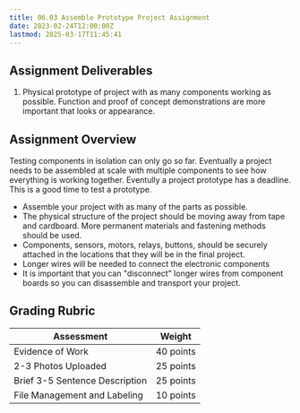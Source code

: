 ```yaml
---
title: 06.03 Assemble Prototype Project Assignment
date: 2023-02-24T12:00:00Z
lastmod: 2025-03-17T11:45:41
---
```


## Assignment Deliverables

1. Physical prototype of project with as many components working as possible. Function and proof of concept demonstrations are more important that looks or appearance.

## Assignment Overview

Testing components in isolation can only go so far. Eventually a project needs to be assembled at scale with multiple components to see how everything is working together. Eventully a project prototype has a deadline. This is a good time to test a prototype.

- Assemble your project with as many of the parts as possible.
- The physical structure of the project should be moving away from tape and cardboard. More permanent materials and fastening methods should be used.
- Components, sensors, motors, relays, buttons, should be securely attached in the locations that they will be in the final project.
- Longer wires will be needed to connect the electronic components
- It is important that you can "disconnect" longer wires from component boards so you can disassemble and transport your project.

## Grading Rubric

<div class="responsive-table-markdown">

| Assessment                     | Weight    |
| ------------------------------ | --------- |
| Evidence of Work               | 40 points |
| 2-3 Photos Uploaded            | 25 points |
| Brief 3-5 Sentence Description | 25 points |
| File Management and Labeling   | 10 points |

</div>
